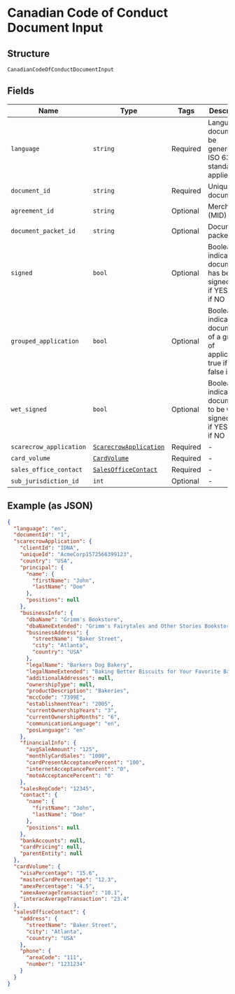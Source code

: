
# Canadian Code of Conduct Document Input

## Structure

`CanadianCodeOfConductDocumentInput`

## Fields

| Name | Type | Tags | Description |
|  --- | --- | --- | --- |
| `language` | `string` | Required | Language of document to be generated,  ISO 639-1 standard applies |
| `document_id` | `string` | Required | Unique id of document |
| `agreement_id` | `string` | Optional | Merchant id (MID) |
| `document_packet_id` | `string` | Optional | Document packet id |
| `signed` | `bool` | Optional | Boolean flag indicating if document has been signed, true if  YES, false if NO |
| `grouped_application` | `bool` | Optional | Boolean flag indicating if document is of a group of applications, true if  YES, false if NO |
| `wet_signed` | `bool` | Optional | Boolean flag indicating if document is to be wet signed, true if  YES, false if NO |
| `scarecrow_application` | [`ScarecrowApplication`](../../doc/models/scarecrow-application.md) | Required | - |
| `card_volume` | [`CardVolume`](../../doc/models/card-volume.md) | Required | - |
| `sales_office_contact` | [`SalesOfficeContact`](../../doc/models/sales-office-contact.md) | Required | - |
| `sub_jurisdiction_id` | `int` | Optional | - |

## Example (as JSON)

```json
{
  "language": "en",
  "documentId": "1",
  "scarecrowApplication": {
    "clientId": "IDNA",
    "uniqueId": "AcmeCorp1572566399123",
    "country": "USA",
    "principal": {
      "name": {
        "firstName": "John",
        "lastName": "Doe"
      },
      "positions": null
    },
    "businessInfo": {
      "dbaName": "Grimm's Bookstore",
      "dbaNameExtended": "Grimm's Fairytales and Other Stories Bookstore",
      "businessAddress": {
        "streetName": "Baker Street",
        "city": "Atlanta",
        "country": "USA"
      },
      "legalName": "Barkers Dog Bakery",
      "legalNameExtended": "Baking Better Biscuits for Your Favorite Barkers Dog Bakery LLC",
      "additionalAddresses": null,
      "ownershipType": null,
      "productDescription": "Bakeries",
      "mccCode": "7399E",
      "establishmentYear": "2005",
      "currentOwnershipYears": "3",
      "currentOwnershipMonths": "6",
      "communicationLanguage": "en",
      "posLanguage": "en"
    },
    "financialInfo": {
      "avgSaleAmount": "125",
      "monthlyCardSales": "1000",
      "cardPresentAcceptancePercent": "100",
      "internetAcceptancePercent": "0",
      "motoAcceptancePercent": "0"
    },
    "salesRepCode": "12345",
    "contact": {
      "name": {
        "firstName": "John",
        "lastName": "Doe"
      },
      "positions": null
    },
    "bankAccounts": null,
    "cardPricing": null,
    "parentEntity": null
  },
  "cardVolume": {
    "visaPercentage": "15.6",
    "masterCardPercentage": "12.3",
    "amexPercentage": "4.5",
    "amexAverageTransaction": "10.1",
    "interacAverageTransaction": "23.4"
  },
  "salesOfficeContact": {
    "address": {
      "streetName": "Baker Street",
      "city": "Atlanta",
      "country": "USA"
    },
    "phone": {
      "areaCode": "111",
      "number": "1231234"
    }
  }
}
```

